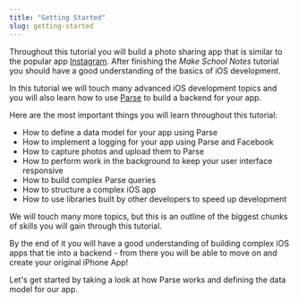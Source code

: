 ```yaml
---
title: "Getting Started"
slug: getting-started
---
```


Throughout this tutorial you will build a photo sharing app that is similar to the popular app  [Instagram](https://instagram.com/). After finishing the *Make School Notes* tutorial you should have a good understanding of the basics of iOS development.

In this tutorial we will touch many advanced iOS development topics and you will also learn how to use [Parse](https://parse.com) to build a backend for your app.

Here are the most important things you will learn throughout this tutorial:

- How to define a data model for your app using Parse
- How to implement a logging for your app using Parse and Facebook
- How to capture photos and upload them to Parse
- How to perform work in the background to keep your user interface responsive
- How to build complex Parse queries
- How to structure a complex iOS app
- How to use libraries built by other developers to speed up development

We will touch many more topics, but this is an outline of the biggest chunks of skills you will gain through this tutorial.

By the end of it you will have a good understanding of building complex iOS apps that tie into a backend - from there you will be able to move on and create your original iPhone App!

Let's get started by taking a look at how Parse works and defining the data model for our app.
